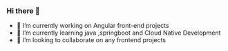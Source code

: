 ### Hi there 👋



- 🔭 I’m currently working on Angular front-end projects
- 🌱 I’m currently learning java ,springboot and Cloud Native Development
- 👯 I’m looking to collaborate on any frontend projects

  

